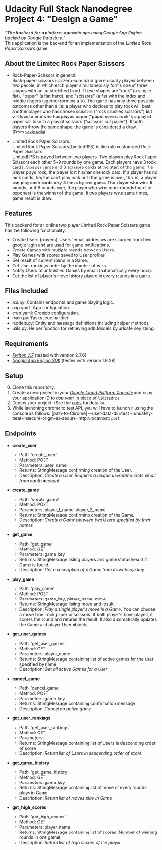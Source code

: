 # Udacity Full Stack Nanodegree Project 4: "Design a Game" 
*"The backend for a platform-agnostic app using Google App Engine backed by Google Datastore."*  
This application is the backend for an implementation of the *Limited Rock Paper Scissors* game.


## About the Limited Rock Paper Scissors
- Rock-Paper-Scissors in general:  
Rock-paper-scissors is a zero-sum hand game usually played between two people,
in which each player simultaneously forms one of three shapes with an outstretched hand.
These shapes are "rock" (a simple fist), "paper" (a flat hand), and "scissors"
(a fist with the index and middle fingers together forming a V). The game has only
three possible outcomes other than a tie: a player who decides to play rock will beat
another player who has chosen scissors ("rock crushes scissors") but will lose to one
who has played paper ("paper covers rock"); a play of paper will lose to a play of scissors
("scissors cut paper"). If both players throw the same shape, the game is considered a draw.  
(From [wikipedia](https://en.wikipedia.org/wiki/Rock-paper-scissors))


- Limited Rock Paper Scissors:  
Limited Rock Paper Scissors(LimitedRPS) is the rule customized Rock Paper Scissors.  
LimitedRPS is played between two players.
Two players play Rock Paper Scissors each other 5~9 rounds by one game. 
Each players have 3 rock cards, 3 paper cards and 3 scissors cards at the start of the game.
If a player plays rock, the player lost his/har one rock card.
If a player has no rock cards, he/she can't play rock until the game is over,
that is, a player can play each cards only 3 times by one game.
The player who wins 5 rounds, or if 9 rounds over, the player 
who wins more rounds than the opponent is the winner of the game.
If two players wins same times, game result is draw.

## Features  

This backend for an online two player Limited Rock Paper Scissors game has the following functionality.

- Create Users (players).  Users' email addresses are sourced from their google login and are used for game notifications.
- Create Games with multiple rounds between Users.
- Play Games with scores saved to User profiles
- Get result of current round in a Game.
- Get User rankings order by the number of wins.
- Notify Users of unfinished Games by email (automatically every hour).
- Get the list of player's move history played in every rounds in a game.

## Files Included
 - api.py: Contains endpoints and game playing logic.
 - app.yaml: App configuration.
 - cron.yaml: Cronjob configuration.
 - main.py: Taskqueue handler.
 - models.py: Entity and message definitions including helper methods.
 - utils.py: Helper function for retrieving ndb.Models by urlsafe Key string.

## Requirements
- *[Python 2.7](https://www.python.org/downloads/)* (tested with version 2.7.6)  
- *[Google App Engine SDK](https://cloud.google.com/appengine/downloads)* (tested with version 1.9.28)  

## Setup
0. Clone this repository.
1. Create a new project in your *[Google Cloud Platform Console](https://console.cloud.google.com/)* and copy your application ID to *app.yaml* in place of `limitedrps`.
2. Deploy your project. (See the [docs](https://cloud.google.com/appengine/docs/python/) for details).
3. While launching chrome to test API, you will have to launch it using the console as follows: [path-to-Chrome] --user-data-dir=test --unsafely-treat-insecure-origin-as-secure=http://localhost: `port`

## Endpoints
 - **create_user**
    - Path: 'create_user'
    - Method: POST
    - Parameters: user_name
    - Returns: StringMessage confirming creation of the User.
    - Description: *Create a User. Requires a unique username. Gets email from oauth account*

 - **create_game**
    - Path: 'create_game'
    - Method: POST
    - Parameters: player_1_name, player_2_name
    - Returns: StringMessage confirming creation of the Game.
    - Description: *Create a Game between two Users specified by their names*

 - **get_game**
    - Path: 'get_game'
    - Method: GET
    - Parameters: game_key
    - Returns: StringMessage listing players and game status/result if Game is found.
    - Description: *Get a description of a Game from its websafe key*
    
 - **play_game**
    - Path: 'play_game'
    - Method: POST
    - Parameters: game_key, player_name, move
    - Returns: StringMessage listing move and result.
    - Description: *Play a single player's move in a Game.* You can choose a move from rock,paper or scissors.
    If both player's have played, it scores the round and returns the result.  It also automatically updates the Game and player User objects.
    
 - **get_user_games**
    - Path: 'get_user_games'
    - Method: GET
    - Parameters: player_name
    - Returns: StringMessage containing list of active games for the user specified by name
    - Description: *Get all active Games for a User*

 - **cancel_game**
    - Path: 'cancel_game'
    - Method: POST
    - Parameters: game_key
    - Returns: StringMessage containing confirmation message
    - Description: *Cancel an active game*
 
 - **get_user_rankings**
    - Path: 'get_user_rankings'
    - Method: GET
    - Parameters:
    - Returns: StringMessage containing list of Users in descending order of score
    - Description: *Return list of Users in descending order of score*
 
 - **get_game_history**
    - Path: 'get_game_history'
    - Method: GET
    - Parameters: game_key
    - Returns: StringMessage containing list of move of every rounds plays in Game
    - Description: *Return list of moves play in Game*
    
 - **get_high_scores**
    - Path: 'get_high_scores'
    - Method: GET
    - Parameters: player_name
    - Returns: StringMessage containing list of scores (Number of winning rounds in one game)
    - Description: *Return list of high scores of the player*